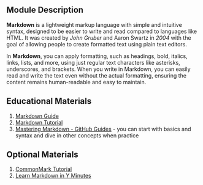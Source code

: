## Module Description

**Markdown** is a lightweight markup language with simple and intuitive syntax, designed to be easier to
write and read compared to languages like HTML. It was created by _John Gruber_ and Aaron Swartz in _2004_ with the goal 
of allowing people to create formatted text using plain text editors.

In **Markdown**, you can apply formatting, such as headings, bold, italics, links, lists, and more, using just regular
text characters like asterisks, underscores, and brackets. When you write in Markdown, you can easily read and write
the text even without the actual formatting, ensuring the content remains human-readable and easy to maintain.


## Educational Materials
1. [Markdown Guide](https://www.markdownguide.org/)
2. [Markdown Tutorial](https://www.markdowntutorial.com/)
3. [Mastering Markdown - GitHub Guides](https://guides.github.com/features/mastering-markdown/) - you can start with basics and syntax and dive in other concepts when practice


## Optional Materials
1. [CommonMark Tutorial ](https://commonmark.org/help/tutorial/)
2. [Learn Markdown in Y Minutes](https://learnxinyminutes.com/docs/markdown/)
